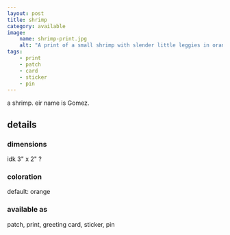 ```yaml
---
layout: post
title: shrimp
category: available
image: 
    name: shrimp-print.jpg
    alt: "A print of a small shrimp with slender little leggies in orange ink."
tags:
    - print
    - patch
    - card
    - sticker
    - pin
---
```


a shrimp. eir name is Gomez.

## details

### dimensions

idk 3" x 2" ?

### coloration

default: orange

### available as

patch, print, greeting card, sticker, pin
